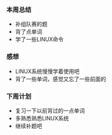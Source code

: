 ### 本周总结
+ 补组队赛的题
+ 背了点单词
+ 学了一些LINUX命令

### 感想
+ LINUX系统慢慢学着使用吧
+ 背了一些单词，感觉又忘了一些前面的

### 下周计划
+ 复习一下以前背过的一点单词
+ 多熟悉熟悉LINUX系统
+ 继续补题吧


